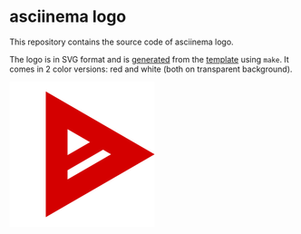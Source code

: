 # asciinema logo

This repository contains the source code of asciinema logo.

The logo is in SVG format and is [generated](gen.rb) from the
[template](logo.erb.svg) using `make`. It comes in 2 color versions: red and
white (both on transparent background).

<img src="https://raw.githubusercontent.com/asciinema/asciinema-logo/master/logo-red.svg" width="256" height="256" style="background-color: #eee" />
